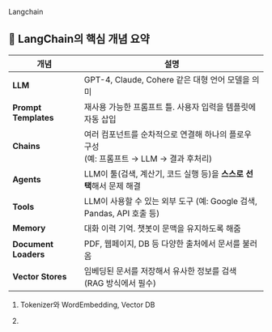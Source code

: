 Langchain 

## 📌 LangChain의 핵심 개념 요약

| 개념              | 설명                                                                 |
|-------------------|----------------------------------------------------------------------|
| **LLM**           | GPT-4, Claude, Cohere 같은 대형 언어 모델을 의미                     |
| **Prompt Templates** | 재사용 가능한 프롬프트 틀. 사용자 입력을 템플릿에 자동 삽입         |
| **Chains**        | 여러 컴포넌트를 순차적으로 연결해 하나의 플로우 구성<br>(예: 프롬프트 → LLM → 결과 후처리) |
| **Agents**        | LLM이 툴(검색, 계산기, 코드 실행 등)을 **스스로 선택**해서 문제 해결 |
| **Tools**         | LLM이 사용할 수 있는 외부 도구 (예: Google 검색, Pandas, API 호출 등) |
| **Memory**        | 대화 이력 기억. 챗봇이 문맥을 유지하도록 해줌                         |
| **Document Loaders** | PDF, 웹페이지, DB 등 다양한 출처에서 문서를 불러옴               |
| **Vector Stores** | 임베딩된 문서를 저장해서 유사한 정보를 검색<br>(RAG 방식에서 필수)    |


1. Tokenizer와 WordEmbedding, Vector DB


2. 
